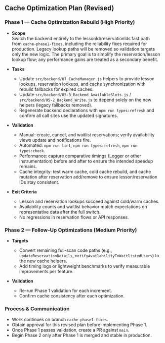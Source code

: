 ## Cache Optimization Plan (Revised)

### Phase 1 — Cache Optimization Rebuild (High Priority)

- **Scope**  
  Switch the backend entirely to the lessonId/reservationIds fast path from `cache-phase1-fixes`, including the reliability fixes required for production. Legacy lookup paths will be removed so validation targets only the new logic. The primary goal is to simplify the reservation/lesson lookup flow; any performance gains are treated as a secondary benefit.

- **Tasks**
  - Update `src/backend/07_CacheManager.js` helpers to provide lesson lookups, reservation lookups, and cache synchronization with rebuild fallbacks for expired caches.
  - Update `src/backend/05-3_Backend_AvailableSlots.js` / `src/backend/05-2_Backend_Write.js` to depend solely on the new helpers (legacy fallbacks removed).
  - Regenerate backend declarations with `npm run types:refresh` and confirm all call sites use the updated signatures.

- **Validation**
  - Manual: create, cancel, and waitlist reservations; verify availability views update and notifications fire.
  - Automated: `npm run lint`, `npm run types:refresh`, `npm run types:check`.
  - Performance: capture comparative timings (Logger or other instrumentation) before and after to ensure the intended speedup remains.
  - Cache integrity: test warm cache, cold cache rebuild, and cache mutation after reservation add/remove to ensure lesson/reservation IDs stay consistent.

- **Exit Criteria**
  - Lesson and reservation lookups succeed against cold/warm caches.
  - Availability counts and waitlist behavior match expectations on representative data after the full switch.
  - No regressions in reservation flows or API responses.

### Phase 2 — Follow‑Up Optimizations (Medium Priority)

- **Targets**
  - Convert remaining full-scan code paths (e.g., `updateReservationDetails`, `notifyAvailabilityToWaitlistedUsers`) to the new cache helpers.
  - Add timing logs or lightweight benchmarks to verify measurable improvements per feature.

- **Validation**
  - Re-run Phase 1 validation for each increment.
  - Confirm cache consistency after each optimization.

### Process & Communication

- Work continues on branch `cache-phase1-fixes`.
- Obtain approval for this revised plan before implementing Phase 1.
- Once Phase 1 passes validation, create a PR against `main`.
- Begin Phase 2 only after Phase 1 is merged and stable in production.
